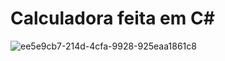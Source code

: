 # Calculadora feita em C#
![ee5e9cb7-214d-4cfa-9928-925eaa1861c8](https://user-images.githubusercontent.com/80293187/226397914-ee44a260-d98c-46b8-9130-790fd001103b.jpg)
